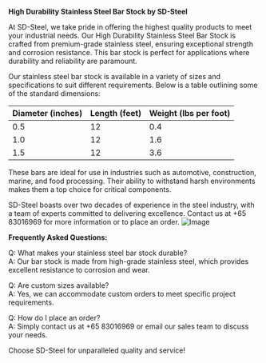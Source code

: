 **High Durability Stainless Steel Bar Stock by SD-Steel**

At SD-Steel, we take pride in offering the highest quality products to meet your industrial needs. Our High Durability Stainless Steel Bar Stock is crafted from premium-grade stainless steel, ensuring exceptional strength and corrosion resistance. This bar stock is perfect for applications where durability and reliability are paramount.

Our stainless steel bar stock is available in a variety of sizes and specifications to suit different requirements. Below is a table outlining some of the standard dimensions:

| Diameter (inches) | Length (feet) | Weight (lbs per foot) |
|-------------------|---------------|-----------------------|
| 0.5               | 12            | 0.4                   |
| 1.0               | 12            | 1.6                   |
| 1.5               | 12            | 3.6                   |

These bars are ideal for use in industries such as automotive, construction, marine, and food processing. Their ability to withstand harsh environments makes them a top choice for critical components.

SD-Steel boasts over two decades of experience in the steel industry, with a team of experts committed to delivering excellence. Contact us at +65 83016969 for more information or to place an order. ![Image](https://github.com/user-attachments/assets/2567258e-e124-4816-932d-1809bd27ef0b)

**Frequently Asked Questions:**

Q: What makes your stainless steel bar stock durable?  
A: Our bar stock is made from high-grade stainless steel, which provides excellent resistance to corrosion and wear.

Q: Are custom sizes available?  
A: Yes, we can accommodate custom orders to meet specific project requirements.

Q: How do I place an order?  
A: Simply contact us at +65 83016969 or email our sales team to discuss your needs.

Choose SD-Steel for unparalleled quality and service!